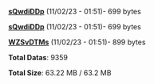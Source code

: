 [**sQwdiDDp**](/data/sQwdiDDp.txt) (11/02/23 - 01:51)- 699 bytes

[**sQwdiDDp**](/data/sQwdiDDp.txt) (11/02/23 - 01:51)- 699 bytes

[**WZSvDTMs**](/data/WZSvDTMs.txt) (11/02/23 - 01:51)- 899 bytes

**Total Datas**: 9359

**Total Size**: 63.22 MB / 63.2 MB